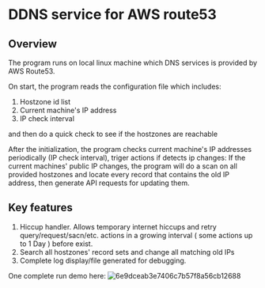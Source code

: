 # DDNS service for AWS route53
## Overview
The program runs on local linux machine which DNS services is provided by AWS Route53.

On start, the program reads the configuration file which includes:
  1. Hostzone id list
  2. Current machine's IP address
  3. IP check interval
  
and then do a quick check to see if the hostzones are reachable

After the initialization, the program checks current machine's IP addresses periodically (IP check interval), triger actions if detects ip changes: 
If the current machines' public IP changes, the program will do a scan on all provided hostzones and locate every record that contains the old IP address, then generate API requests for updating them.

## Key features
1. Hiccup handler. Allows temporary internet hiccups and retry query/request/sacn/etc. actions in a growing interval ( some actions up to 1 Day ) before exist.
2. Search all hostzones' record sets and change all matching old IPs
3. Complete log display/file generated for debugging.

One complete run demo here:
![6e9dceab3e7406c7b57f8a56cb12688](https://user-images.githubusercontent.com/49338791/205207687-3f9a8dc2-e9d2-4f88-86ce-f3b8fc4f4953.png)

